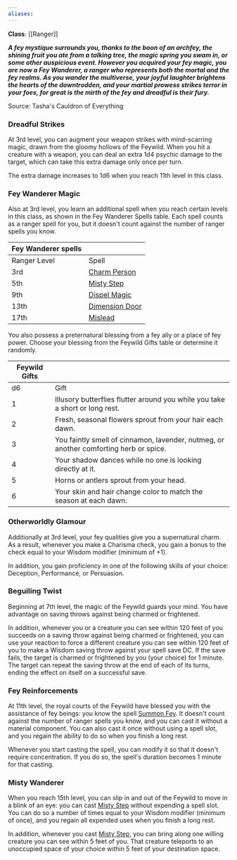 ```yaml
---
aliases:
---
```

**Class**: [[Ranger]] 

**_A fey mystique surrounds you, thanks to the boon of an archfey, the shining fruit you ate from a talking tree, the magic spring you swam in, or some other auspicious event. However you acquired your fey magic, you are now a Fey Wanderer, a ranger who represents both the mortal and the fey realms. As you wander the multiverse, your joyful laughter brightens the hearts of the downtrodden, and your martial prowess strikes terror in your foes, for great is the mirth of the fey and dreadful is their fury._**

Source: Tasha's Cauldron of Everything

### Dreadful Strikes

At 3rd level, you can augment your weapon strikes with mind-scarring magic, drawn from the gloomy hollows of the Feywild. When you hit a creature with a weapon, you can deal an extra 1d4 psychic damage to the target, which can take this extra damage only once per turn.

The extra damage increases to 1d6 when you reach 11th level in this class.

### Fey Wanderer Magic

Also at 3rd level, you learn an additional spell when you reach certain levels in this class, as shown in the Fey Wanderer Spells table. Each spell counts as a ranger spell for you, but it doesn't count against the number of ranger spells you know.

|Fey Wanderer spells| |
|---|---|
|Ranger Level|Spell|
|3rd|[Charm Person](http://dnd5e.wikidot.com/spell:charm-person)|
|5th|[Misty Step](http://dnd5e.wikidot.com/spell:misty-step)|
|9th|[Dispel Magic](http://dnd5e.wikidot.com/spell:dispel-magic)|
|13th|[Dimension Door](http://dnd5e.wikidot.com/spell:dimension-door)|
|17th|[Mislead](http://dnd5e.wikidot.com/spell:mislead)|

You also possess a preternatural blessing from a fey ally or a place of fey power. Choose your blessing from the Feywild Gifts table or determine it randomly.

|Feywild Gifts| |
|---|---|
|d6|Gift|
|1|Illusory butterflies flutter around you while you take a short or long rest.|
|2|Fresh, seasonal flowers sprout from your hair each dawn.|
|3|You faintly smell of cinnamon, lavender, nutmeg, or another comforting herb or spice.|
|4|Your shadow dances while no one is looking directly at it.|
|5|Horns or antlers sprout from your head.|
|6|Your skin and hair change color to match the season at each dawn.|

### Otherworldly Glamour

Additionally at 3rd level, your fey qualities give you a supernatural charm. As a result, whenever you make a Charisma check, you gain a bonus to the check equal to your Wisdom modifier (minimum of +1).

In addition, you gain proficiency in one of the following skills of your choice: Deception, Performance, or Persuasion.

### Beguiling Twist

Beginning at 7th level, the magic of the Feywild guards your mind. You have advantage on saving throws against being charmed or frightened.

In addition, whenever you or a creature you can see within 120 feet of you succeeds on a saving throw against being charmed or frightened, you can use your reaction to force a different creature you can see within 120 feet of you to make a Wisdom saving throw against your spell save DC. If the save fails, the target is charmed or frightened by you (your choice) for 1 minute. The target can repeat the saving throw at the end of each of its turns, ending the effect on itself on a successful save.

### Fey Reinforcements

At 11th level, the royal courts of the Feywild have blessed you with the assistance of fey beings: you know the spell [Summon Fey](http://dnd5e.wikidot.com/spell:summon-fey). It doesn't count against the number of ranger spells you know, and you can cast it without a material component. You can also cast it once without using a spell slot, and you regain the ability to do so when you finish a long rest.

Whenever you start casting the spell, you can modify it so that it doesn't require concentration. If you do so, the spell's duration becomes 1 minute for that casting.

### Misty Wanderer

When you reach 15th level, you can slip in and out of the Feywild to move in a blink of an eye: you can cast [Misty Step](http://dnd5e.wikidot.com/spell:misty-step) without expending a spell slot. You can do so a number of times equal to your Wisdom modifier (minimum of once), and you regain all expended uses when you finish a long rest.

In addition, whenever you cast [Misty Step](http://dnd5e.wikidot.com/spell:misty-step), you can bring along one willing creature you can see within 5 feet of you. That creature teleports to an unoccupied space of your choice within 5 feet of your destination space.